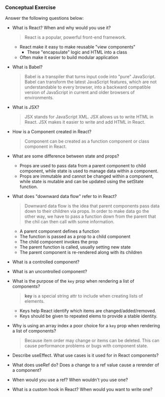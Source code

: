 ### Conceptual Exercise

Answer the following questions below:

- What is React? When and why would you use it?
  > React is a popular, powerful front-end framework.
  - React make it easy to make reusable "view components"
    - These "encapsulate" logic and HTML into a class
  - Often make it easier to build modular application

- What is Babel?
  > Babel is a transpiler that turns input code into "pure" JavaScript.  
  Babel can transform the latest JavaScript features, which are not understandable to every browser, into a backward compatible version of JavaScript in current and older browsers of environments.

- What is JSX?
  > JSX stands for JavaScript XML. JSX allows us to write HTML in React. JSX makes it easier to write and add HTML in React.

- How is a Component created in React?
  > Component can be created as a function component or class component in React.

- What are some difference between state and props?
  - Props are used to pass data from a parent component to child component, while state is used to manage data within a component.
  - Props are immutable and cannot be changed within a component, while state is mutable and can be updated using the setState function.

- What does "downward data flow" refer to in React?
  > Downward data flow is the idea that parent components pass data down to their children via props. In order to make data go the other way, we have to pass a function down from the parent that the chil can then call with some information.
    - A parent component defines a function
    - The function is passed as a prop to a child component
    - The child component invokes the prop
    - The parent function is called, usually setting new state
    - The parent component is re-rendered along with its children

- What is a controlled component?

- What is an uncontrolled component?

- What is the purpose of the `key` prop when rendering a list of components?
  > **key** is a special string attr to include when creating lists of elements.
   - Keys help React identify which items are changed/added/removed.
   - Keys should be given to repeated elems to provide a stable identity.

- Why is using an array index a poor choice for a `key` prop when rendering a list of components?
  > Because item order may change or items can be deleted. This can cause performance problems or bugs with component state.

- Describe useEffect.  What use cases is it used for in React components?

- What does useRef do?  Does a change to a ref value cause a rerender of a component?

- When would you use a ref? When wouldn't you use one?

- What is a custom hook in React? When would you want to write one?
